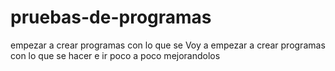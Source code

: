 # pruebas-de-programas
empezar a crear programas con lo que se
Voy a empezar a crear programas con lo que se hacer e ir poco a poco mejorandolos
